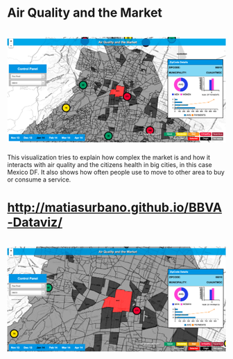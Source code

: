 Air Quality and the Market 
=======================

# [![Demo](https://raw.githubusercontent.com/matiasurbano/BBVA-Dataviz/gh-pages/docs/dataviz.png)](http://http://matiasurbano.github.io/BBVA-Dataviz)

This visualization tries to explain how complex the market is and how it interacts with air quality and the citizens health in big cities, in this case Mexico DF. It also shows how often people use to move to other area to buy or consume a service.

# http://matiasurbano.github.io/BBVA-Dataviz/

# [![Demo](https://raw.githubusercontent.com/matiasurbano/BBVA-Dataviz/gh-pages/docs/2014-12-01_0828.png)](http://http://matiasurbano.github.io/BBVA-Dataviz)

